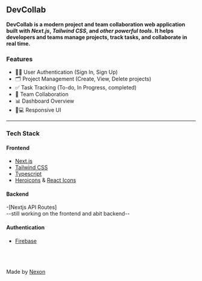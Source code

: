 ## DevCollab

**DevCollab is a modern project and team collaboration web application built with _Next.js_, _Tailwind CSS_, and _other powerful tools_. It helps developers and teams manage projects, track tasks, and collaborate in real time.**

### Features

- 🧑‍💻 User Authentication (Sign In, Sign Up)
- 🗂 Project Management (Create, View, Delete projects)
- ✅ Task Tracking (To-do, In Progress, completed)
- 👥 Team Collaboration
- 📊 Dashboard Overview
- 📱💻 Responsive UI

---

### Tech Stack

#### Frontend

- [Next.js](https://nextjs.org)
- [Tailwind CSS](https://tailwindcss.com)
- [Typescript](https://www.typescriptlang.org)
- [Heroicons](https://heroicons.com) & [React Icons](https://react-icons.github.io/react-icons)

#### Backend

-[Nextjs API Routes]
<br>
--still working on the frontend and abit backend--

#### Authentication

- [Firebase](https://firebase.google.com)

<br>
<br>
<br>
Made by <a href="mailto:josephlamidijoslam@gmail.com">Nexon</a>
